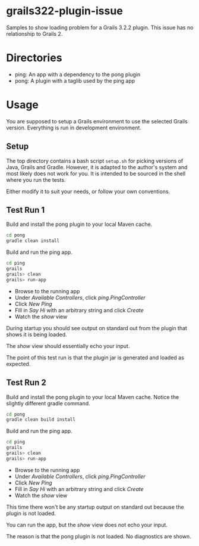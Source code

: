 # grails322-plugin-issue
Samples to show loading problem for a Grails 3.2.2 plugin.
This issue has no relationship to Grails 2.

# Directories
* ping: An app with a dependency to the pong plugin
* pong: A plugin with a taglib used by the ping app

# Usage
You are supposed to setup a Grails environment to use the selected Grails version.
Everything is run in development environment.

## Setup
The top directory contains a bash script `setup.sh` for picking versions of
Java, Grails and Gradle.
However, it is adapted to the author's system and most likely does not work for you.
It is intended to be sourced in the shell where you run the tests.

Either modify it to suit your needs, or follow your own conventions.

## Test Run 1
Build and install the pong plugin to your local Maven cache.
```bash
cd pong
gradle clean install
```

Build and run the ping app.
```bash
cd ping
grails
grails> clean
grails> run-app
```

* Browse to the running app
* Under *Available Controllers*, click *ping.PingController*
* Click *New Ping*
* Fill in *Say Hi* with an arbitrary string and click *Create*
* Watch the *show* view

During startup you should see output on standard out from the plugin
that shows it is being loaded.

The *show* view should essentially echo your input.

The point of this test run is that the plugin jar is generated
and loaded as expected.

## Test Run 2
Build and install the pong plugin to your local Maven cache.
Notice the slightly different gradle command.
```bash
cd pong
gradle clean build install
```

Build and run the ping app.
```bash
cd ping
grails
grails> clean
grails> run-app
```

* Browse to the running app
* Under *Available Controllers*, click *ping.PingController*
* Click *New Ping*
* Fill in *Say Hi* with an arbitrary string and click *Create*
* Watch the *show* view

This time there won't be any startup output on standard out
because the plugin is not loaded.

You can run the app, but the *show* view does not echo your input.

The reason is that the pong plugin is not loaded.
No diagnostics are shown.
